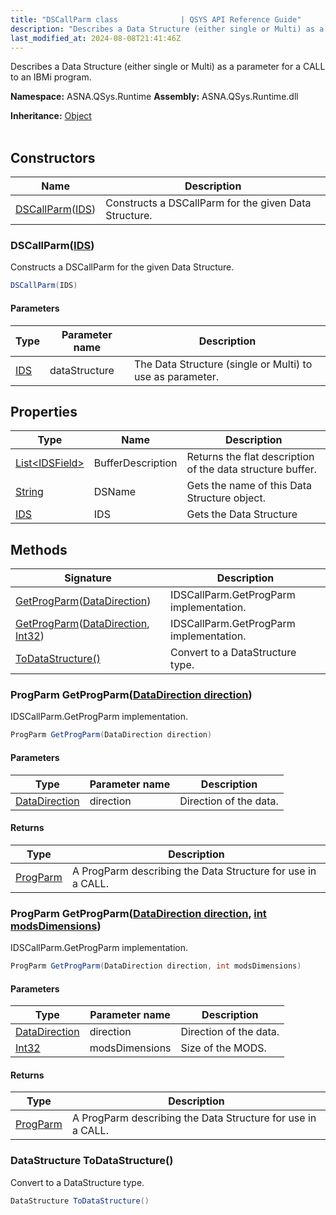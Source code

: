 ```yaml
---
title: "DSCallParm class              | QSYS API Reference Guide"
description: "Describes a Data Structure (either single or Multi) as a parameter for a CALL to an IBMi program. "
last_modified_at: 2024-08-08T21:41:46Z
---
```


Describes a Data Structure (either single or Multi) as a parameter for a CALL to an IBMi program.

**Namespace:** ASNA.QSys.Runtime
**Assembly:** ASNA.QSys.Runtime.dll

**Inheritance:** [Object](https://docs.microsoft.com/en-us/dotnet/api/system.object)
<br>
<br>

## Constructors

| Name | Description |
| --- | --- |
| [DSCallParm](#dscallparmids)([IDS](/reference/runtime/qsys-runtime/ids.html)) | Constructs a DSCallParm for the given Data Structure.

### DSCallParm([IDS](/reference/runtime/qsys-runtime/ids.html))

Constructs a DSCallParm for the given Data Structure.

```cs
DSCallParm(IDS)
```

#### Parameters

| Type | Parameter name | Description
| --- | --- | ---
| [IDS](/reference/runtime/qsys-runtime/ids.html) | dataStructure | The Data Structure (single or Multi) to use as parameter.

## Properties

| Type | Name | Description
| --- | --- | --- 
| [List\<IDSField\>](https://docs.microsoft.com/en-us/dotnet/api/system.collections.generic.list-1) | BufferDescription | Returns the flat description of the data structure buffer. |
| [String](https://learn.microsoft.com/en-us/dotnet/api/system.string?view=net-8.0) | DSName | Gets the name of this Data Structure object. |
| [IDS](/reference/runtime/qsys-runtime/ids.html) | IDS | Gets the Data Structure |

## Methods

| Signature | Description |
| --- | --- |
| [GetProgParm](#progparm-getprogparmdatadirection-direction)([DataDirection](/reference/datagate/datagate-common/data-direction.html)) | IDSCallParm.GetProgParm implementation.
| [GetProgParm](#progparm-getprogparmdatadirection-direction-int-modsdimensions)([DataDirection](/reference/datagate/datagate-common/data-direction.html), [Int32](https://docs.microsoft.com/en-us/dotnet/api/system.int32)) | IDSCallParm.GetProgParm implementation.
| [ToDataStructure()](#datastructure-todatastructure) | Convert to a DataStructure type.

### ProgParm GetProgParm([DataDirection direction](/reference/datagate/datagate-common/data-direction.html))

IDSCallParm.GetProgParm implementation.

```cs
ProgParm GetProgParm(DataDirection direction)
```

#### Parameters

| Type | Parameter name | Description
| --- | --- | ---
| [DataDirection](/reference/datagate/datagate-common/data-direction.html) | direction | Direction of the data.

#### Returns

| Type | Description
| --- | ---
| [ProgParm](/reference/datagate/datagate-data-link/prog-parm.html) | A ProgParm describing the Data Structure for use in a CALL.

### ProgParm GetProgParm([DataDirection direction](/reference/datagate/datagate-common/data-direction.html), [int modsDimensions](https://learn.microsoft.com/en-us/dotnet/csharp/language-reference/builtin-types/integral-numeric-types))

IDSCallParm.GetProgParm implementation.

```cs
ProgParm GetProgParm(DataDirection direction, int modsDimensions)
```

#### Parameters

| Type | Parameter name | Description
| --- | --- | ---
| [DataDirection](/reference/datagate/datagate-common/data-direction.html) | direction | Direction of the data.
| [Int32](https://docs.microsoft.com/en-us/dotnet/api/system.int32) | modsDimensions | Size of the MODS.

#### Returns

| Type | Description
| --- | ---
| [ProgParm](/reference/datagate/datagate-data-link/prog-parm.html) | A ProgParm describing the Data Structure for use in a CALL.

### DataStructure ToDataStructure()

Convert to a DataStructure type.

```cs
DataStructure ToDataStructure()
```
